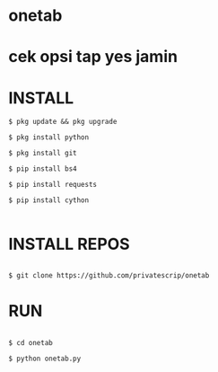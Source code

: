 # onetab
# cek opsi tap yes jamin
 
# INSTALL

```
$ pkg update && pkg upgrade

$ pkg install python

$ pkg install git

$ pip install bs4

$ pip install requests

$ pip install cython


```

# INSTALL REPOS

```

$ git clone https://github.com/privatescrip/onetab

```

# RUN

```

$ cd onetab

$ python onetab.py

```



